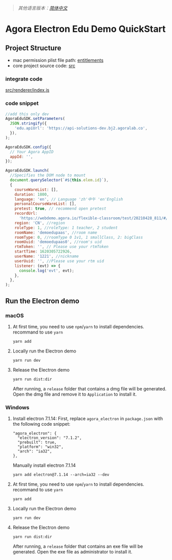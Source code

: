 > _其他语言版本：[简体中文](README.zh.md)_

# Agora Electron Edu Demo QuickStart

## Project Structure

- mac permission plist file path: [entitlements](./entitlements)
- core project source code: [src](./src)

### integrate code

[src/renderer/index.js](./src/renderer/index.js)

### code snippet

```javascript
//add this only dev
AgoraEduSDK.setParameters(
  JSON.stringify({
    'edu.apiUrl': 'https://api-solutions-dev.bj2.agoralab.co',
  }),
);

AgoraEduSDK.config({
  // Your Agora AppID
  appId: '',
});

AgoraEduSDK.launch(
  //Specifies the DOM node to mount
  document.querySelector(`#${this.elem.id}`),
  {
    courseWareList: [],
    duration: 1800,
    language: 'en', // Language 'zh'中午 'en'English
    personalCourseWareList: [],
    pretest: true, // recommend open pretest
    recordUrl:
      'https://webdemo.agora.io/flexible-classroom/test/20210428_811/#/record',
    region: 'CN', //region
    roleType: 1, //roleType: 1 teacher, 2 student
    roomName: 'demoedupaas', //room name
    roomType: 0, //roomType 0 1v1, 1 smallClass, 2: bigClass
    roomUuid: 'demoedupaas0', //room's uid
    rtmToken: '', // Please use your rtmToken
    startTime: 1620305722926,
    userName: '1221', //nickname
    userUuid: '', //Please use your rtm uid
    listener: (evt) => {
      console.log('evt', evt);
    },
  },
);
```

## Run the Electron demo

### macOS

1. At first time, you need to use `npm`/`yarn` to install dependencies. recommand to use `yarn`
   ```
   yarn add
   ```
2. Locally run the Electron demo
   ```
   yarn run dev
   ```
3. Release the Electron demo
   ```
   yarn run dist:dir
   ```
   After running, a `release` folder that contains a dmg file will be generated. Open the dmg file and remove it to `Application` to install it.

### Windows

1. Install electron 7.1.14: First, replace `agora_electron` in `package.json` with the following code snippet:
   ```
   "agora_electron": {
     "electron_version": "7.1.2",
     "prebuilt": true,
     "platform": "win32",
     "arch": "ia32",
   },
   ```
   Manually install electron 7.1.14
   ```
   yarn add electron@7.1.14 --arch=ia32 --dev
   ```
2. At first time, you need to use `npm`/`yarn` to install dependencies. recommand to use `yarn`

   ```
   yarn add
   ```

3. Locally run the Electron demo
   ```
   yarn run dev
   ```
4. Release the Electron demo
   ```
   yarn run dist:dir
   ```
   After running, a `release` folder that contains an exe file will be generated. Open the exe file as administrator to install it.

